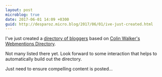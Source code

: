 ```yaml
---
layout: post
microblog: true
date: 2017-06-01 14:09 +0300
guid: http://desparoz.micro.blog/2017/06/01/ive-just-created.html
---
```

I've just created a <a href="http://desparoz.com/directory/">directory of bloggers</a> based on <a href="https://colinwalker.blog/2017/05/30/30052017-1710/">Colin Walker's Webmentions Directory</a>.

Not many listed there yet. Look forward to some interaction that helps to automatically build out the directory.

Just need to ensure compelling content is posted...
